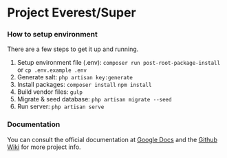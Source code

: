 # Project Everest/Super



### How to setup environment

There are a few steps to get it up and running.

1. Setup environment file (.env): `composer run post-root-package-install` or `cp .env.example .env`
2. Generate salt: `php artisan key:generate`
3. Install packages: `composer install` `npm install`
4. Build vendor files: `gulp`
5. Migrate & seed database: `php artisan migrate --seed`
6. Run server: `php artisan serve`

### Documentation

You can consult the official documentation at [Google Docs](https://docs.google.com/document/d/1wN1vhAaDKODeMOrYpsuuuIzYeghKnl196MapjTFcPw0/edit?usp=sharing) and the [Github Wiki](https://github.com/ghiobi/Everest-353/wiki) for more project info.
